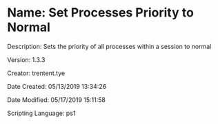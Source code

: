 ﻿# Name: Set Processes Priority to Normal

Description: Sets the priority of all processes within a session to normal

Version: 1.3.3

Creator: trentent.tye

Date Created: 05/13/2019 13:34:26

Date Modified: 05/17/2019 15:11:58

Scripting Language: ps1

